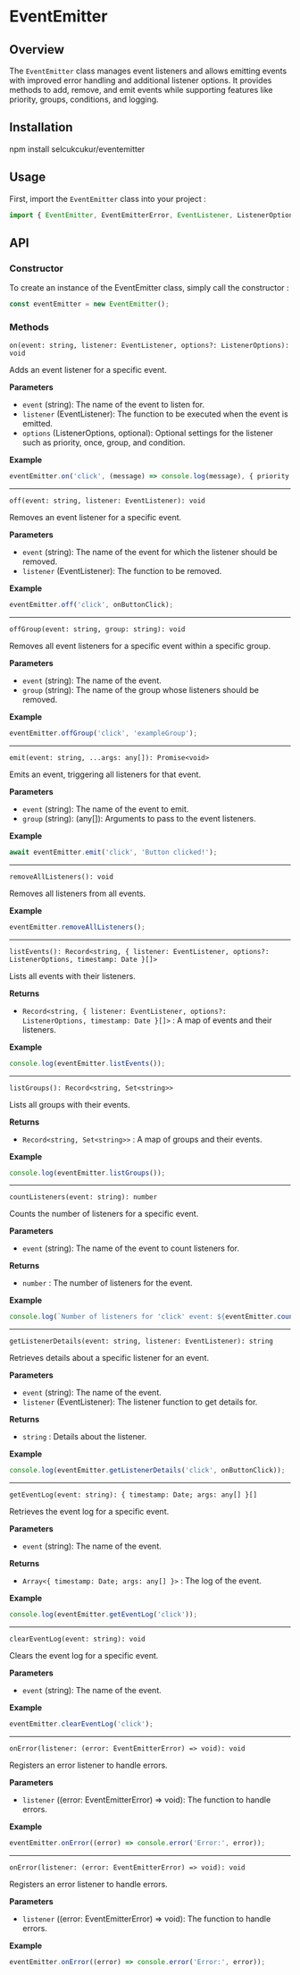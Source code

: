 # EventEmitter

## Overview

The `EventEmitter` class manages event listeners and allows emitting events with improved error handling and additional listener options. It provides methods to add, remove, and emit events while supporting features like priority, groups, conditions, and logging.

## Installation

npm install selcukcukur/eventemitter

## Usage

First, import the `EventEmitter` class into your project :

```typescript
import { EventEmitter, EventEmitterError, EventListener, ListenerOptions, IEventEmitter } from 'your-event-emitter-package';
```

## API

### Constructor

To create an instance of the EventEmitter class, simply call the constructor :

```typescript
const eventEmitter = new EventEmitter();
```

### Methods

`on(event: string, listener: EventListener, options?: ListenerOptions): void`

Adds an event listener for a specific event.

**Parameters**
- `event` (string): The name of the event to listen for.
- `listener` (EventListener): The function to be executed when the event is emitted.
- `options` (ListenerOptions, optional): Optional settings for the listener such as priority, once, group, and condition.

**Example**
```typescript
eventEmitter.on('click', (message) => console.log(message), { priority: 1, once: true, group: 'exampleGroup', condition: (msg) => msg !== '' });
```

------
`off(event: string, listener: EventListener): void`

Removes an event listener for a specific event.

**Parameters**
- `event` (string): The name of the event for which the listener should be removed.
- `listener` (EventListener): The function to be removed.

**Example**
```typescript
eventEmitter.off('click', onButtonClick);
```

------
`offGroup(event: string, group: string): void`

Removes all event listeners for a specific event within a specific group.

**Parameters**
- `event` (string): The name of the event.
- `group` (string): The name of the group whose listeners should be removed.

**Example**
```typescript
eventEmitter.offGroup('click', 'exampleGroup');
```

------
`emit(event: string, ...args: any[]): Promise<void>`

Emits an event, triggering all listeners for that event.

**Parameters**
- `event` (string): The name of the event to emit.
- `group` (string): (any[]): Arguments to pass to the event listeners.

**Example**
```typescript
await eventEmitter.emit('click', 'Button clicked!');
```

------
`removeAllListeners(): void`

Removes all listeners from all events.

**Example**
```typescript
eventEmitter.removeAllListeners();
```

------
`listEvents(): Record<string, { listener: EventListener, options?: ListenerOptions, timestamp: Date }[]>`

Lists all events with their listeners.

**Returns**
- `Record<string, { listener: EventListener, options?: ListenerOptions, timestamp: Date }[]>` : A map of events and their listeners.

**Example**
```typescript
console.log(eventEmitter.listEvents());
```

------
`listGroups(): Record<string, Set<string>>`

Lists all groups with their events.

**Returns**
- `Record<string, Set<string>>` : A map of groups and their events.

**Example**
```typescript
console.log(eventEmitter.listGroups());
```

------
`countListeners(event: string): number`

Counts the number of listeners for a specific event.

**Parameters**
- `event` (string): The name of the event to count listeners for.

**Returns**
- `number` : The number of listeners for the event.

**Example**
```typescript
console.log(`Number of listeners for 'click' event: ${eventEmitter.countListeners('click')}`);
```

------
`getListenerDetails(event: string, listener: EventListener): string`

Retrieves details about a specific listener for an event.

**Parameters**
- `event` (string): The name of the event.
- `listener` (EventListener): The listener function to get details for.

**Returns**
- `string` : Details about the listener.

**Example**
```typescript
console.log(eventEmitter.getListenerDetails('click', onButtonClick));
```

------
`getEventLog(event: string): { timestamp: Date; args: any[] }[]`

Retrieves the event log for a specific event.

**Parameters**
- `event` (string): The name of the event.

**Returns**
- `Array<{ timestamp: Date; args: any[] }>` : The log of the event.

**Example**
```typescript
console.log(eventEmitter.getEventLog('click'));
```

------
`clearEventLog(event: string): void`

Clears the event log for a specific event.

**Parameters**
- `event` (string): The name of the event.

**Example**
```typescript
eventEmitter.clearEventLog('click');
```

------
`onError(listener: (error: EventEmitterError) => void): void`

Registers an error listener to handle errors.

**Parameters**
- `listener` ((error: EventEmitterError) => void): The function to handle errors.

**Example**
```typescript
eventEmitter.onError((error) => console.error('Error:', error));
```

------
`onError(listener: (error: EventEmitterError) => void): void`

Registers an error listener to handle errors.

**Parameters**
- `listener` ((error: EventEmitterError) => void): The function to handle errors.

**Example**
```typescript
eventEmitter.onError((error) => console.error('Error:', error));
```


